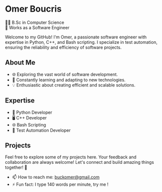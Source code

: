 # Omer Boucris

👨‍💻 B.Sc in Computer Science  
💼 Works as a Software Engineer 

Welcome to my GitHub! I'm Omer, a passionate software engineer with expertise in Python, C++, and Bash scripting. I specialize in test automation, ensuring the reliability and efficiency of software projects.

## About Me

- 🌐 Exploring the vast world of software development.
- 🚀 Constantly learning and adapting to new technologies.
- 💡 Enthusiastic about creating efficient and scalable solutions.

## Expertise

- 🐍 Python Developer
- 🖥️ C++ Developer
- 🌐 Bash Scripting
- 🤖 Test Automation Developer

## Projects

Feel free to explore some of my projects here. Your feedback and collaboration are always welcome!
Let's connect and build amazing things together! 🚀

- 📫 How to reach me: buckomer@gmail.com
- ⚡ Fun fact: I type 140 words per minute, try me !
